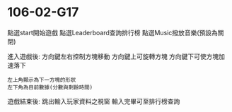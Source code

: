 # 106-02-G17


點選start開始遊戲
點選Leaderboard查詢排行榜
點選Music撥放音樂(預設為關閉)

進入遊戲後:
    方向鍵左右控制方塊移動
    方向鍵上可旋轉方塊
    方向鍵下可使方塊加速落下
    
    左上角顯示為下一方塊的形狀
    左下角為目前數據(分數與剩餘時間)
    
遊戲結束後:
    跳出輸入玩家資料之視窗
    輸入完畢可至排行榜查詢
